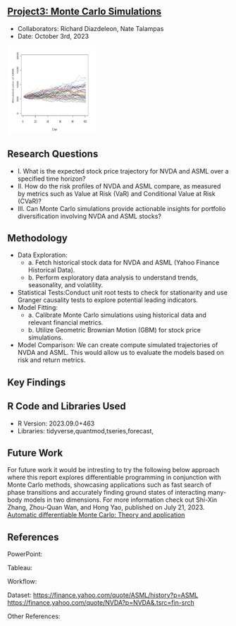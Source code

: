 ## [Project3: Monte Carlo Simulations](https://github.com/dsrichard97/montecarlo_analysis.git)
* Collaborators: Richard Diazdeleon, Nate Talampas
* Date: October 3rd, 2023

<img src="montecarlosim.png" width= 200 height=200>


## Research Questions
* I.   What is the expected stock price trajectory for NVDA and ASML over a specified time horizon?
* II.  How do the risk profiles of NVDA and ASML compare, as measured by metrics such as Value at Risk (VaR) and Conditional Value at Risk (CVaR)?
* III. Can Monte Carlo simulations provide actionable insights for portfolio diversification involving NVDA and ASML stocks?

## Methodology
* Data Exploration:
  * a. Fetch historical stock data for NVDA and ASML (Yahoo Finance Historical Data).
  * b. Perform exploratory data analysis to understand trends, seasonality, and volatility.
* Statistical Tests:Conduct unit root tests to check for stationarity and use Granger causality tests to explore potential leading indicators. 
* Model Fitting:
  * a. Calibrate Monte Carlo simulations using historical data and relevant financial metrics.
  * b. Utilize Geometric Brownian Motion (GBM) for stock price simulations.
* Model Comparison: We can create compute simulated trajectories of NVDA and ASML. This would allow us to evaluate the models based on risk and return metrics.
## Key Findings


##  R Code and Libraries Used
* R Version: 2023.09.0+463
* Libraries: tidyverse,quantmod,tseries,forecast,

## Future Work
For future work it would be intresting to try the following below approach where this report explores differentiable programming in conjunction with Monte Carlo methods, showcasing applications such as fast search of phase transitions and accurately finding ground states of interacting many-body models in two dimensions​. For more information check out Shi-Xin Zhang, Zhou-Quan Wan, and Hong Yao, published on July 21, 2023. [ Automatic differentiable Monte Carlo: Theory and application](https://journals.aps.org/prresearch/references/10.1103/PhysRevResearch.5.033041)

## References
PowerPoint:

Tableau: 

Workflow: 

Dataset:  https://finance.yahoo.com/quote/ASML/history?p=ASML
https://finance.yahoo.com/quote/NVDA?p=NVDA&.tsrc=fin-srch


Other References: 


